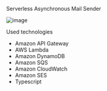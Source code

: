 Serverless Asynchronous Mail Sender

![image](https://user-images.githubusercontent.com/22054102/148628705-07894f70-d0e0-432c-bc56-e008e4c1d406.png)

Used technologies
* Amazon API Gateway
* AWS Lambda
* Amazon DynamoDB
* Amazon SQS
* Amazon CloudWatch
* Amazon SES
* Typescript
